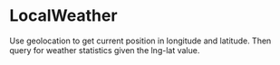 # LocalWeather
Use geolocation to get current position in longitude and latitude.  Then query for weather statistics given the lng-lat value.
